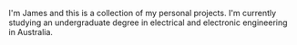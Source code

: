 I'm James and this is a collection of my personal projects.
I'm currently studying an undergraduate degree in electrical and electronic engineering in Australia.
<!---
novacane33/novacane33 is a ✨ special ✨ repository because its `README.md` (this file) appears on your GitHub profile.
You can click the Preview link to take a look at your changes.
--->
